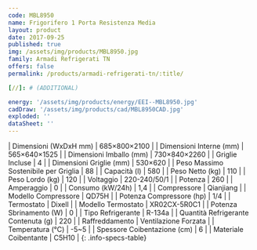 ```yaml
---
code: MBL8950
name: Frigorifero 1 Porta Resistenza Media
layout: product
date: 2017-09-25
published: true
img: /assets/img/products/MBL8950.jpg
family: Armadi Refrigerati TN
offers: false
permalink: /products/armadi-refrigerati-tn/:title/

[//]: # (ADDITIONAL)

energy: '/assets/img/products/energy/EEI--MBL8950.jpg'
cadDraw: '/assets/img/products/cad/MBL8950CAD.jpg'
exploded: ''
dataSheet: ''
---
```



| Dimensioni (WxDxH mm) | 685×800×2100 |
| Dimensioni Interne (mm) | 565×640×1525 |
| Dimensioni Imballo (mm) | 730×840×2260 |
| Griglie Incluse | 4 |
| Dimensioni Griglie (mm) | 530×620 |
| Peso Massimo Sostenibile per Griglia | 88 |
| Capacità (l) | 580 |
| Peso Netto (kg) | 110 |
| Peso Lordo (kg) | 120 |
| Voltaggio | 220-240/50/1 |
| Potenza | 260 |
| Amperaggio | 0 |
| Consumo (kW/24h) | 1,4 |
| Compressore | Qianjiang |
| Modello Compressore | QD75H |
| Potenza Compressore (hp) | 1/4 |
| Termostato | Dixell |
| Modello Termostato | XR02CX-5R0C1 |
| Potenza Sbrinamento (W) | 0 |
| Tipo Refrigerante | R-134a |
| Quantità Refrigerante Contenuta (g) | 220 |
| Raffreddamento | Ventilazione Forzata |
| Temperatura (°C) | -5~5 |
| Spessore Coibentazione (cm) | 6 |
| Materiale Coibentante | C5H10 |
{: .info-specs-table}
